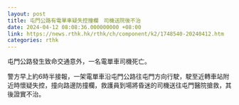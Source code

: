 ```yaml
---
layout: post
title: 屯門公路有電單車疑失控撞欄　司機送院後不治
date: 2024-04-12 08:08:36.000000000 +08:00
link: https://news.rthk.hk/rthk/ch/component/k2/1748540-20240412.htm
categories: rthk
---
```


屯門公路發生致命交通意外，一名電單車司機死亡。

警方早上約6時半接報，一架電單車沿屯門公路往屯門方向行駛，駛至近轉車站附近時懷疑失控，撞向路邊防撞欄，救護員到場將昏迷的司機送往屯門醫院搶救，其後證實不治。
